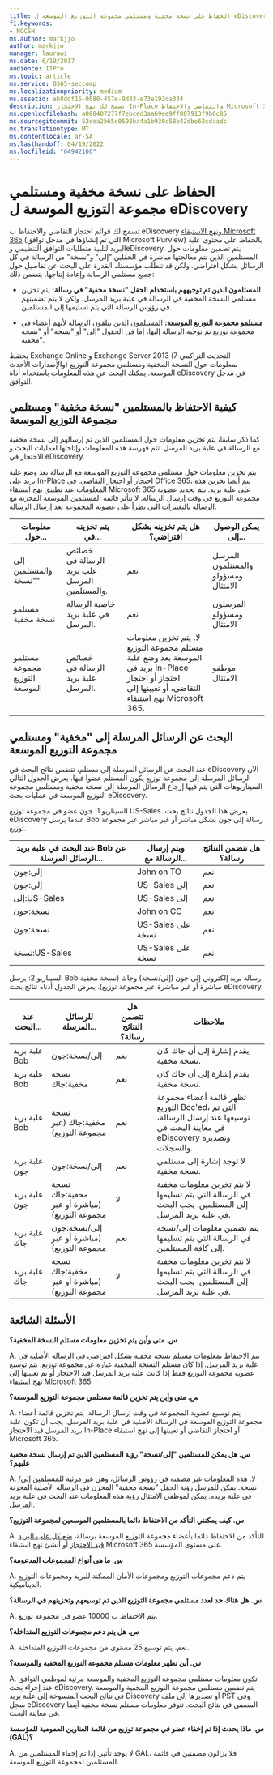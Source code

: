 ```yaml
---
title: الحفاظ على نسخة مخفية ومستلمي مجموعة التوزيع الموسعة ل eDiscovery
f1.keywords:
- NOCSH
ms.author: markjjo
author: markjjo
manager: laurawi
ms.date: 6/19/2017
audience: ITPro
ms.topic: article
ms.service: O365-seccomp
ms.localizationpriority: medium
ms.assetid: eb8ddf15-0080-457e-9d83-e73e193da334
description: تسمح لك نهج الاحتجاز In-Place والتقاضي والاحتفاظ Microsoft 365 بالحفاظ على محتوى علبة البريد لتلبية متطلبات التوافق التنظيمي ومتطلبات eDiscovery.
ms.openlocfilehash: a088407277f7ebced3aa69ee9ff807913f9b0c85
ms.sourcegitcommit: 52eea2b65c0598ba4a1b930c58b42dbe62cdaadc
ms.translationtype: MT
ms.contentlocale: ar-SA
ms.lasthandoff: 04/19/2022
ms.locfileid: "64942106"
---
```

# <a name="preserve-bcc-and-expanded-distribution-group-recipients-for-ediscovery"></a>الحفاظ على نسخة مخفية ومستلمي مجموعة التوزيع الموسعة ل eDiscovery
  
تسمح لك قوائم احتجاز التقاضي والاحتفاظ ب eDiscovery [ونهج الاستبقاء Microsoft 365](./retention.md) (التي تم إنشاؤها في مدخل توافق Microsoft Purview) بالحفاظ على محتوى علبة البريد لتلبية متطلبات التوافق التنظيمي وeDiscovery. يتم تضمين معلومات حول المستلمين الذين تتم معالجتها مباشرة في الحقلين "إلى" و"نسخة" من الرسالة في كل الرسائل بشكل افتراضي. ولكن قد تتطلب مؤسستك القدرة على البحث عن تفاصيل حول جميع مستلمي الرسالة وإعادة إنتاجها. يتضمن ذلك:
  
- **المستلمون الذين تم توجيههم باستخدام الحقل "نسخة مخفية" في رسالة:** يتم تخزين مستلمي النسخة المخفية في الرسالة في علبة بريد المرسل، ولكن لا يتم تضمينهم في رؤوس الرسالة التي يتم تسليمها إلى المستلمين. 
    
- **مستلمو مجموعة التوزيع الموسعة:** المستلمون الذين يتلقون الرسالة لأنهم أعضاء في مجموعة توزيع تم توجيه الرسالة إليها، إما في الحقول "إلى" أو "نسخة" أو "نسخة مخفية". 
    
يحتفظ Exchange Online و Exchange Server 2013 (التحديث التراكمي 7 والإصدارات الأحدث) بمعلومات حول النسخة المخفية ومستلمي مجموعة التوزيع الموسعة. يمكنك البحث عن هذه المعلومات باستخدام أداة eDiscovery في مدخل التوافق.
  
## <a name="how-bcc-recipients-and-expanded-distribution-group-recipients-are-preserved"></a>كيفية الاحتفاظ بالمستلمين "نسخة مخفية" ومستلمي مجموعة التوزيع الموسعة

كما ذكر سابقا، يتم تخزين معلومات حول المستلمين الذين تم إرسالهم إلى نسخة مخفية مع الرسالة في علبة بريد المرسل. تتم فهرسة هذه المعلومات وإتاحتها لعمليات البحث و الاحتجاز في eDiscovery.

يتم تخزين معلومات حول مستلمي مجموعة التوزيع الموسعة مع الرسالة بعد وضع علبة بريد على In-Place احتجاز أو احتجاز التقاضي. في Office 365، يتم أيضا تخزين هذه المعلومات عند تطبيق نهج استبقاء Microsoft 365 على علبة بريد. يتم تحديد عضوية مجموعة التوزيع في وقت إرسال الرسالة. لا تتأثر قائمة المستلمين الموسعة المخزنة مع الرسالة بالتغييرات التي تطرأ على عضوية المجموعة بعد إرسال الرسالة.

|معلومات حول...|يتم تخزينه في...|هل يتم تخزينه بشكل افتراضي؟|يمكن الوصول إلى...|
|---|---|---|---|
|إلى والمستلمين "نسخة"|خصائص الرسالة في علب بريد المرسل والمستلمين.|نعم|المرسل والمستلمون ومسؤولو الامتثال|
|مستلمو نسخة مخفية|خاصية الرسالة في علبة بريد المرسل.|نعم|المرسلون ومسؤولو الامتثال|
|مستلمو مجموعة التوزيع الموسعة|خصائص الرسالة في علبة بريد المرسل.|لا. يتم تخزين معلومات مستلم مجموعة التوزيع الموسعة بعد وضع علبة بريد في In-Place احتجاز أو احتجاز التقاضي، أو تعيينها إلى نهج استبقاء Microsoft 365.|موظفو الامتثال|

## <a name="searching-for-messages-sent-to-bcc-and-expanded-distribution-group-recipients"></a>البحث عن الرسائل المرسلة إلى "مخفية" ومستلمي مجموعة التوزيع الموسعة

عند البحث عن الرسائل المرسلة إلى مستلم، تتضمن نتائج البحث في eDiscovery الآن الرسائل المرسلة إلى مجموعة توزيع يكون المستلم عضوا فيها. يعرض الجدول التالي السيناريوهات التي يتم فيها إرجاع الرسائل المرسلة إلى نسخة مخفية ومستلمي مجموعة التوزيع الموسعة في عمليات بحث eDiscovery.

السيناريو 1: جون عضو في مجموعة توزيع US-Sales. يعرض هذا الجدول نتائج بحث eDiscovery عندما يرسل Bob رسالة إلى جون بشكل مباشر أو غير مباشر عبر مجموعة توزيع.

|عند البحث في علبة بريد Bob عن الرسائل المرسلة...|ويتم إرسال الرسالة مع...|هل تتضمن النتائج رسالة؟|
|---|---|---|
|إلى:جون|John on TO|نعم|
|إلى:جون|US-Sales إلى|نعم|
|إلى:US-Sales|US-Sales إلى|نعم|
|نسخة:جون|John on CC|نعم|
|نسخة:جون|US-Sales على نسخة|نعم|
|نسخة:US-Sales|US-Sales على نسخة|نعم|

السيناريو 2: يرسل Bob رسالة بريد إلكتروني إلى جون (إلى/نسخة) وجاك (نسخة مخفية مباشرة أو غير مباشرة عبر مجموعة توزيع). يعرض الجدول أدناه نتائج بحث eDiscovery.

|عند البحث...|للرسائل المرسلة...|هل تتضمن النتائج رسالة؟|ملاحظات|
|---|---|---|---|
|علبة بريد Bob|إلى/نسخة:جون|نعم|يقدم إشارة إلى أن جاك كان نسخة مخفية.|
|علبة بريد Bob|نسخة مخفية:جاك|نعم|يقدم إشارة إلى أن جاك كان نسخة مخفية.|
|علبة بريد Bob|نسخة مخفية:جاك (عبر مجموعة التوزيع)|نعم|تظهر قائمة أعضاء مجموعة التوزيع Bcc'ed، التي تم توسيعها عند إرسال الرسالة، في معاينة البحث في eDiscovery وتصديره والسجلات.|
|علبة بريد جون|إلى/نسخة:جون|نعم|لا توجد إشارة إلى مستلمي نسخة مخفية.|
|علبة بريد جون|نسخة مخفية:جاك (مباشرة أو عبر مجموعة التوزيع)|لا|لا يتم تخزين معلومات مخفية في الرسالة التي يتم تسليمها إلى المستلمين. يجب البحث في علبة بريد المرسل.|
|علبة بريد جاك|إلى/نسخة:جون (مباشرة أو عبر مجموعة التوزيع)|نعم|يتم تضمين معلومات إلى/نسخة في الرسالة التي يتم تسليمها إلى كافة المستلمين.|
|علبة بريد جاك|نسخة مخفية:جاك (مباشرة أو عبر مجموعة التوزيع)|لا|لا يتم تخزين معلومات مخفية في الرسالة التي يتم تسليمها إلى المستلمين. يجب البحث في علبة بريد المرسل.|

## <a name="frequently-asked-questions"></a>الأسئلة الشائعة

 **س. متى وأين يتم تخزين معلومات مستلم النسخة المخفية؟**

A. يتم الاحتفاظ بمعلومات مستلم نسخة مخفية بشكل افتراضي في الرسالة الأصلية في علبة بريد المرسل. إذا كان مستلم النسخة المخفية عبارة عن مجموعة توزيع، يتم توسيع عضوية مجموعة التوزيع فقط إذا كانت علبة بريد المرسل قيد الاحتجاز أو تم تعيينها إلى نهج استبقاء Microsoft 365.

 **س. متى وأين يتم تخزين قائمة مستلمي مجموعة التوزيع الموسعة؟**

A. يتم توسيع عضوية المجموعة في وقت إرسال الرسالة. يتم تخزين قائمة أعضاء مجموعة التوزيع الموسعة في الرسالة الأصلية في علبة بريد المرسل. يجب أن تكون علبة بريد المرسل قيد الاحتجاز In-Place أو احتجاز التقاضي أو تعيينها إلى نهج استبقاء Microsoft 365.

 **س. هل يمكن للمستلمين "إلى/نسخة" رؤية المستلمين الذين تم إرسال نسخة مخفية عليهم؟**

A. لا. هذه المعلومات غير مضمنة في رؤوس الرسائل، وهي غير مرئية للمستلمين إلى/نسخة. يمكن للمرسل رؤية الحقل "نسخة مخفية" المخزن في الرسالة الأصلية المخزنة في علبة بريده. يمكن لموظفي الامتثال رؤية هذه المعلومات عند البحث في علبة بريد المرسل.

 **س. كيف يمكنني التأكد من الاحتفاظ دائما بالمستلمين الموسعين لمجموعة التوزيع؟**

A. للتأكد من الاحتفاظ دائما بأعضاء مجموعة التوزيع الموسعة برسالة، [ضع كل علب البريد قيد الاحتجاز](/Exchange/policy-and-compliance/holds/place-all-mailboxes-on-hold) أو أنشئ نهج استبقاء Microsoft 365 على مستوى المؤسسة.

 **س. ما هي أنواع المجموعات المدعومة؟**

A. يتم دعم مجموعات التوزيع ومجموعات الأمان الممكنة للبريد ومجموعات التوزيع الديناميكية.

 **س. هل هناك حد لعدد مستلمي مجموعة التوزيع الذين تم توسيعهم وتخزينهم في الرسالة؟**

A. يتم الاحتفاظ ب 10000 عضو في مجموعة توزيع.

 **س. هل يتم دعم مجموعات التوزيع المتداخلة؟**

A. نعم، يتم توسيع 25 مستوى من مجموعات التوزيع المتداخلة.

 **س. أين تظهر معلومات مستلم مجموعة التوزيع المخفية والموسعة؟**

A. تكون معلومات مستلمي مجموعة التوزيع المخفية والموسعة مرئية لموظفي التوافق عند إجراء بحث eDiscovery. يتم تضمين مستلمي مجموعة التوزيع المخفية والموسعة في نتائج البحث المنسوخة إلى علبة بريد Discovery أو تصديرها إلى ملف PST وفي سجل eDiscovery المضمن في نتائج البحث. تتوفر معلومات مستلم نسخة مخفية أيضا في معاينة البحث.

 **س. ماذا يحدث إذا تم إخفاء عضو في مجموعة توزيع من قائمة العناوين العمومية للمؤسسة (GAL)؟**

A. لا يوجد تأثير. إذا تم إخفاء المستلمين من GAL، فلا يزالون مضمنين في قائمة المستلمين لمجموعة التوزيع الموسعة.
